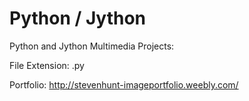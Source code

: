 # Python / Jython 

Python and Jython Multimedia Projects: 

File Extension: .py

Portfolio: http://stevenhunt-imageportfolio.weebly.com/
 

